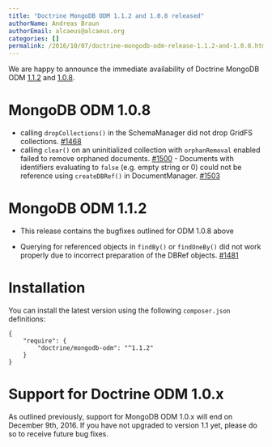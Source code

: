 ```yaml
---
title: "Doctrine MongoDB ODM 1.1.2 and 1.0.8 released"
authorName: Andreas Braun
authorEmail: alcaeus@alcaeus.org
categories: []
permalink: /2016/10/07/doctrine-mongodb-odm-release-1.1.2-and-1.0.8.html
---
```

We are happy to announce the immediate availability of Doctrine MongoDB
ODM
[1.1.2](https://github.com/doctrine/mongodb-odm/releases/tag/1.1.2)
and
[1.0.8](https://github.com/doctrine/mongodb-odm/releases/tag/1.0.8).

MongoDB ODM 1.0.8
=================

- calling `dropCollections()` in the SchemaManager did not drop GridFS
collections. [\#1468](https://github.com/doctrine/mongodb-odm/pull/1468)
- calling `clear()` on an uninitialized collection with `orphanRemoval`
enabled failed to remove orphaned documents.
[\#1500](https://github.com/doctrine/mongodb-odm/pull/1500) - Documents
with identifiers evaluating to `false` (e.g. empty string or 0) could
not be reference using `createDBRef()` in DocumentManager.
[\#1503](https://github.com/doctrine/mongodb-odm/pull/1503)

MongoDB ODM 1.1.2
=================

-   This release contains the bugfixes outlined for ODM 1.0.8 above

- Querying for referenced objects in `findBy()` or `findOneBy()` did not
work properly due to incorrect preparation of the DBRef objects.
[\#1481](https://github.com/doctrine/mongodb-odm/pull/1481)

Installation
============

You can install the latest version using the following `composer.json`
definitions:

~~~~ {.sourceCode .json}
{
    "require": {
        "doctrine/mongodb-odm": "^1.1.2"
    }
}
~~~~

Support for Doctrine ODM 1.0.x
==============================

As outlined previously, support for MongoDB ODM 1.0.x will end on
December 9th, 2016. If you have not upgraded to version 1.1 yet, please
do so to receive future bug fixes.
